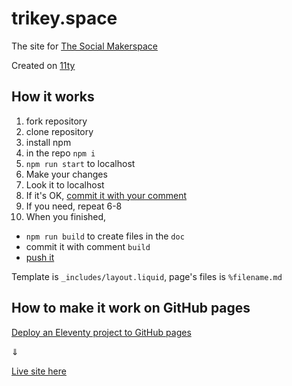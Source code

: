 # trikey.space
The site for [The Social Makerspace](https://www.trikey.space/)

Created on [11ty](https://www.11ty.dev/)

## How it works
1. fork repository
2. clone repository
3. install npm
4. in the repo `npm i`
5. `npm run start` to localhost
6. Make your changes
7. Look it to localhost
8. If it's OK, [commit it with your comment](https://git-scm.com/docs/git-commit)
9. If you need, repeat 6-8
10. When you finished, 
  * `npm run build` to create files in the `doc`
  * commit it with comment `build`
  * [push it](https://git-scm.com/docs/git-push)


Template is `_includes/layout.liquid`, page's files is `%filename.md`

## How to make it work on GitHub pages
[Deploy an Eleventy project to GitHub pages](https://www.11ty.dev/docs/deployment/#deploy-an-eleventy-project-to-github-pages)

⇓

[Live site here](https://ivalynx.github.io/trikey.space/)